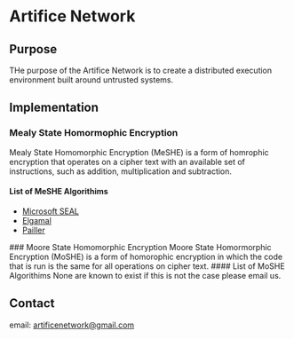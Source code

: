 # Artifice Network

## Purpose
THe purpose of the Artifice Network is to create a distributed execution environment built around untrusted systems.

## Implementation

### Mealy State Homormophic Encryption
Mealy State Homomorphic Encryption (MeSHE) is a form of homrophic encryption that operates on a cipher text with an available set of instructions, such as addition, multiplication and subtraction.
#### List of MeSHE Algorithims
<ul>
    <li><a href="">Microsoft SEAL</a></li>
    <li><a href="https://crates.io/crates/elgamal">Elgamal</a></li>
    <li><a href="https://crates.io/crates/pailler">Pailler</a></li>
</ul> 
### Moore State Homomorphic Encryption
Moore State Homormorphic Encryption (MoSHE) is a form of homorophic encryption in which the code that is run is the same for all operations on cipher text.
#### List of MoSHE Algorithims
None are known to exist if this is not the case please email us.

## Contact
email: artificenetwork@gmail.com
